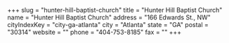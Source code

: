 +++
slug = "hunter-hill-baptist-church"
title = "Hunter Hill Baptist Church"
name = "Hunter Hill Baptist Church"
address = "166 Edwards St., NW"
cityIndexKey = "city-ga-atlanta"
city = "Atlanta"
state = "GA"
postal = "30314"
website = ""
phone = "404-753-8185"
fax = ""
+++

